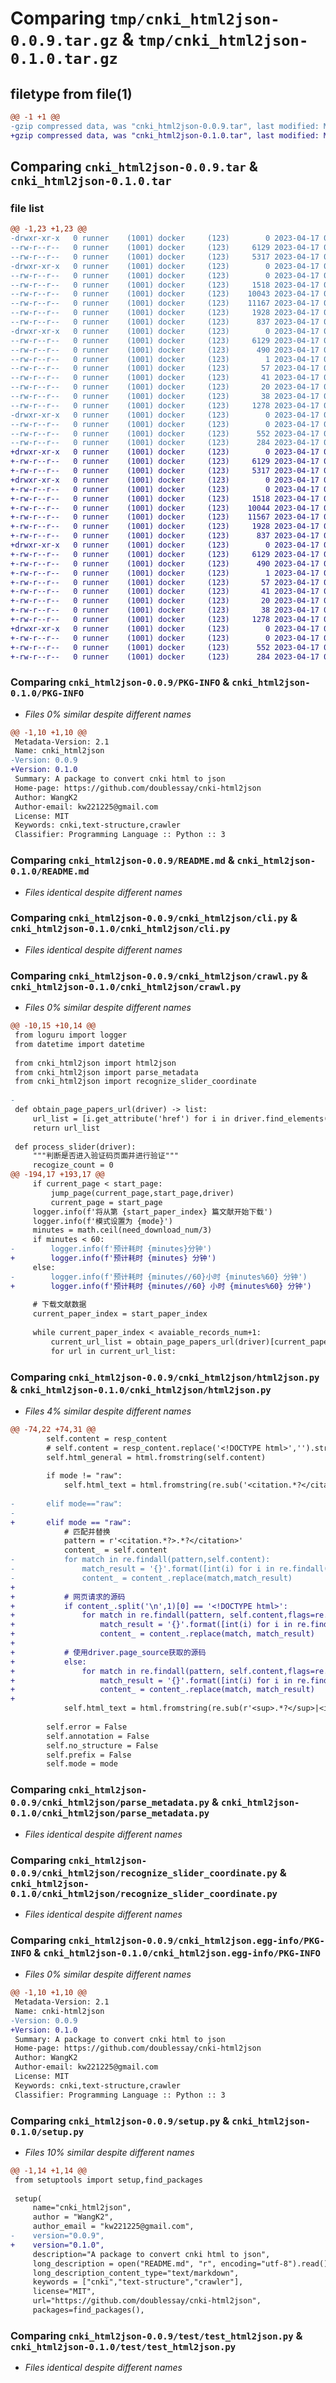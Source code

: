 # Comparing `tmp/cnki_html2json-0.0.9.tar.gz` & `tmp/cnki_html2json-0.1.0.tar.gz`

## filetype from file(1)

```diff
@@ -1 +1 @@
-gzip compressed data, was "cnki_html2json-0.0.9.tar", last modified: Mon Apr 17 04:20:21 2023, max compression
+gzip compressed data, was "cnki_html2json-0.1.0.tar", last modified: Mon Apr 17 07:11:25 2023, max compression
```

## Comparing `cnki_html2json-0.0.9.tar` & `cnki_html2json-0.1.0.tar`

### file list

```diff
@@ -1,23 +1,23 @@
-drwxr-xr-x   0 runner    (1001) docker     (123)        0 2023-04-17 04:20:21.541720 cnki_html2json-0.0.9/
--rw-r--r--   0 runner    (1001) docker     (123)     6129 2023-04-17 04:20:21.541720 cnki_html2json-0.0.9/PKG-INFO
--rw-r--r--   0 runner    (1001) docker     (123)     5317 2023-04-17 04:20:10.000000 cnki_html2json-0.0.9/README.md
-drwxr-xr-x   0 runner    (1001) docker     (123)        0 2023-04-17 04:20:21.537720 cnki_html2json-0.0.9/cnki_html2json/
--rw-r--r--   0 runner    (1001) docker     (123)        0 2023-04-17 04:20:10.000000 cnki_html2json-0.0.9/cnki_html2json/__init__.py
--rw-r--r--   0 runner    (1001) docker     (123)     1518 2023-04-17 04:20:10.000000 cnki_html2json-0.0.9/cnki_html2json/cli.py
--rw-r--r--   0 runner    (1001) docker     (123)    10043 2023-04-17 04:20:10.000000 cnki_html2json-0.0.9/cnki_html2json/crawl.py
--rw-r--r--   0 runner    (1001) docker     (123)    11167 2023-04-17 04:20:10.000000 cnki_html2json-0.0.9/cnki_html2json/html2json.py
--rw-r--r--   0 runner    (1001) docker     (123)     1928 2023-04-17 04:20:10.000000 cnki_html2json-0.0.9/cnki_html2json/parse_metadata.py
--rw-r--r--   0 runner    (1001) docker     (123)      837 2023-04-17 04:20:10.000000 cnki_html2json-0.0.9/cnki_html2json/recognize_slider_coordinate.py
-drwxr-xr-x   0 runner    (1001) docker     (123)        0 2023-04-17 04:20:21.541720 cnki_html2json-0.0.9/cnki_html2json.egg-info/
--rw-r--r--   0 runner    (1001) docker     (123)     6129 2023-04-17 04:20:21.000000 cnki_html2json-0.0.9/cnki_html2json.egg-info/PKG-INFO
--rw-r--r--   0 runner    (1001) docker     (123)      490 2023-04-17 04:20:21.000000 cnki_html2json-0.0.9/cnki_html2json.egg-info/SOURCES.txt
--rw-r--r--   0 runner    (1001) docker     (123)        1 2023-04-17 04:20:21.000000 cnki_html2json-0.0.9/cnki_html2json.egg-info/dependency_links.txt
--rw-r--r--   0 runner    (1001) docker     (123)       57 2023-04-17 04:20:21.000000 cnki_html2json-0.0.9/cnki_html2json.egg-info/entry_points.txt
--rw-r--r--   0 runner    (1001) docker     (123)       41 2023-04-17 04:20:21.000000 cnki_html2json-0.0.9/cnki_html2json.egg-info/requires.txt
--rw-r--r--   0 runner    (1001) docker     (123)       20 2023-04-17 04:20:21.000000 cnki_html2json-0.0.9/cnki_html2json.egg-info/top_level.txt
--rw-r--r--   0 runner    (1001) docker     (123)       38 2023-04-17 04:20:21.541720 cnki_html2json-0.0.9/setup.cfg
--rw-r--r--   0 runner    (1001) docker     (123)     1278 2023-04-17 04:20:10.000000 cnki_html2json-0.0.9/setup.py
-drwxr-xr-x   0 runner    (1001) docker     (123)        0 2023-04-17 04:20:21.541720 cnki_html2json-0.0.9/test/
--rw-r--r--   0 runner    (1001) docker     (123)        0 2023-04-17 04:20:10.000000 cnki_html2json-0.0.9/test/__init__.py
--rw-r--r--   0 runner    (1001) docker     (123)      552 2023-04-17 04:20:10.000000 cnki_html2json-0.0.9/test/test_html2json.py
--rw-r--r--   0 runner    (1001) docker     (123)      284 2023-04-17 04:20:10.000000 cnki_html2json-0.0.9/test/test_metadata.py
+drwxr-xr-x   0 runner    (1001) docker     (123)        0 2023-04-17 07:11:25.730840 cnki_html2json-0.1.0/
+-rw-r--r--   0 runner    (1001) docker     (123)     6129 2023-04-17 07:11:25.730840 cnki_html2json-0.1.0/PKG-INFO
+-rw-r--r--   0 runner    (1001) docker     (123)     5317 2023-04-17 07:11:05.000000 cnki_html2json-0.1.0/README.md
+drwxr-xr-x   0 runner    (1001) docker     (123)        0 2023-04-17 07:11:25.730840 cnki_html2json-0.1.0/cnki_html2json/
+-rw-r--r--   0 runner    (1001) docker     (123)        0 2023-04-17 07:11:05.000000 cnki_html2json-0.1.0/cnki_html2json/__init__.py
+-rw-r--r--   0 runner    (1001) docker     (123)     1518 2023-04-17 07:11:05.000000 cnki_html2json-0.1.0/cnki_html2json/cli.py
+-rw-r--r--   0 runner    (1001) docker     (123)    10044 2023-04-17 07:11:05.000000 cnki_html2json-0.1.0/cnki_html2json/crawl.py
+-rw-r--r--   0 runner    (1001) docker     (123)    11567 2023-04-17 07:11:05.000000 cnki_html2json-0.1.0/cnki_html2json/html2json.py
+-rw-r--r--   0 runner    (1001) docker     (123)     1928 2023-04-17 07:11:05.000000 cnki_html2json-0.1.0/cnki_html2json/parse_metadata.py
+-rw-r--r--   0 runner    (1001) docker     (123)      837 2023-04-17 07:11:05.000000 cnki_html2json-0.1.0/cnki_html2json/recognize_slider_coordinate.py
+drwxr-xr-x   0 runner    (1001) docker     (123)        0 2023-04-17 07:11:25.730840 cnki_html2json-0.1.0/cnki_html2json.egg-info/
+-rw-r--r--   0 runner    (1001) docker     (123)     6129 2023-04-17 07:11:25.000000 cnki_html2json-0.1.0/cnki_html2json.egg-info/PKG-INFO
+-rw-r--r--   0 runner    (1001) docker     (123)      490 2023-04-17 07:11:25.000000 cnki_html2json-0.1.0/cnki_html2json.egg-info/SOURCES.txt
+-rw-r--r--   0 runner    (1001) docker     (123)        1 2023-04-17 07:11:25.000000 cnki_html2json-0.1.0/cnki_html2json.egg-info/dependency_links.txt
+-rw-r--r--   0 runner    (1001) docker     (123)       57 2023-04-17 07:11:25.000000 cnki_html2json-0.1.0/cnki_html2json.egg-info/entry_points.txt
+-rw-r--r--   0 runner    (1001) docker     (123)       41 2023-04-17 07:11:25.000000 cnki_html2json-0.1.0/cnki_html2json.egg-info/requires.txt
+-rw-r--r--   0 runner    (1001) docker     (123)       20 2023-04-17 07:11:25.000000 cnki_html2json-0.1.0/cnki_html2json.egg-info/top_level.txt
+-rw-r--r--   0 runner    (1001) docker     (123)       38 2023-04-17 07:11:25.730840 cnki_html2json-0.1.0/setup.cfg
+-rw-r--r--   0 runner    (1001) docker     (123)     1278 2023-04-17 07:11:05.000000 cnki_html2json-0.1.0/setup.py
+drwxr-xr-x   0 runner    (1001) docker     (123)        0 2023-04-17 07:11:25.730840 cnki_html2json-0.1.0/test/
+-rw-r--r--   0 runner    (1001) docker     (123)        0 2023-04-17 07:11:05.000000 cnki_html2json-0.1.0/test/__init__.py
+-rw-r--r--   0 runner    (1001) docker     (123)      552 2023-04-17 07:11:05.000000 cnki_html2json-0.1.0/test/test_html2json.py
+-rw-r--r--   0 runner    (1001) docker     (123)      284 2023-04-17 07:11:05.000000 cnki_html2json-0.1.0/test/test_metadata.py
```

### Comparing `cnki_html2json-0.0.9/PKG-INFO` & `cnki_html2json-0.1.0/PKG-INFO`

 * *Files 0% similar despite different names*

```diff
@@ -1,10 +1,10 @@
 Metadata-Version: 2.1
 Name: cnki_html2json
-Version: 0.0.9
+Version: 0.1.0
 Summary: A package to convert cnki html to json
 Home-page: https://github.com/doublessay/cnki-html2json
 Author: WangK2
 Author-email: kw221225@gmail.com
 License: MIT
 Keywords: cnki,text-structure,crawler
 Classifier: Programming Language :: Python :: 3
```

### Comparing `cnki_html2json-0.0.9/README.md` & `cnki_html2json-0.1.0/README.md`

 * *Files identical despite different names*

### Comparing `cnki_html2json-0.0.9/cnki_html2json/cli.py` & `cnki_html2json-0.1.0/cnki_html2json/cli.py`

 * *Files identical despite different names*

### Comparing `cnki_html2json-0.0.9/cnki_html2json/crawl.py` & `cnki_html2json-0.1.0/cnki_html2json/crawl.py`

 * *Files 0% similar despite different names*

```diff
@@ -10,15 +10,14 @@
 from loguru import logger
 from datetime import datetime
 
 from cnki_html2json import html2json
 from cnki_html2json import parse_metadata
 from cnki_html2json import recognize_slider_coordinate
 
-
 def obtain_page_papers_url(driver) -> list:
     url_list = [i.get_attribute('href') for i in driver.find_elements(By.XPATH,'//*[@id="gridTable"]/table/tbody/tr/td[2]/a')]
     return url_list
 
 def process_slider(driver):
     """判断是否进入验证码页面并进行验证"""
     recogize_count = 0
@@ -194,17 +193,17 @@
     if current_page < start_page:
         jump_page(current_page,start_page,driver)
         current_page = start_page
     logger.info(f'将从第 {start_paper_index} 篇文献开始下载')
     logger.info(f'模式设置为 {mode}')
     minutes = math.ceil(need_download_num/3)
     if minutes < 60:
-        logger.info(f'预计耗时 {minutes}分钟')
+        logger.info(f'预计耗时 {minutes} 分钟')
     else:
-        logger.info(f'预计耗时 {minutes//60}小时 {minutes%60} 分钟')
+        logger.info(f'预计耗时 {minutes//60} 小时 {minutes%60} 分钟')
     
     # 下载文献数据
     current_paper_index = start_paper_index
 
     while current_paper_index < avaiable_records_num+1:
         current_url_list = obtain_page_papers_url(driver)[current_paper_index%papers_per_page-1:]  
         for url in current_url_list:
```

### Comparing `cnki_html2json-0.0.9/cnki_html2json/html2json.py` & `cnki_html2json-0.1.0/cnki_html2json/html2json.py`

 * *Files 4% similar despite different names*

```diff
@@ -74,22 +74,31 @@
 		self.content = resp_content
 		# self.content = resp_content.replace('<!DOCTYPE html>','').strip()
 		self.html_general = html.fromstring(self.content)
 		
 		if mode != "raw":
 			self.html_text = html.fromstring(re.sub('<citation.*?</citation>|<sup>.*?</sup>|<i>.*?</i>','',self.content,flags=re.S))
 		
-		elif mode=="raw":
-			
+		elif mode == "raw":
 			# 匹配并替换
 			pattern = r'<citation.*?>.*?</citation>'
 			content_ = self.content
-			for match in re.findall(pattern,self.content):
-				match_result = '{}'.format([int(i) for i in re.findall(r'<a class="sup">(\d+)</a>',match)])
-				content_ = content_.replace(match,match_result)
+
+			# 网页请求的源码
+			if content_.split('\n',1)[0] == '<!DOCTYPE html>': 
+				for match in re.findall(pattern, self.content,flags=re.S):
+					match_result = '{}'.format([int(i) for i in re.findall(r'<a class="sup">(\d+)</a>',match)])
+					content_ = content_.replace(match, match_result)
+			
+			# 使用driver.page_source获取的源码
+			else: 
+				for match in re.findall(pattern, self.content,flags=re.S):
+					match_result = '{}'.format([int(i) for i in re.findall(r'href="javascript:void\(0\);">(\d+)</a>',match,flags=re.S)])
+					content_ = content_.replace(match, match_result)
+				
 			self.html_text = html.fromstring(re.sub(r'<sup>.*?</sup>|<i>.*?</i>','',content_,flags=re.S))
 
 		self.error = False
 		self.annotation = False
 		self.no_structure = False
 		self.prefix = False
 		self.mode = mode
```

### Comparing `cnki_html2json-0.0.9/cnki_html2json/parse_metadata.py` & `cnki_html2json-0.1.0/cnki_html2json/parse_metadata.py`

 * *Files identical despite different names*

### Comparing `cnki_html2json-0.0.9/cnki_html2json/recognize_slider_coordinate.py` & `cnki_html2json-0.1.0/cnki_html2json/recognize_slider_coordinate.py`

 * *Files identical despite different names*

### Comparing `cnki_html2json-0.0.9/cnki_html2json.egg-info/PKG-INFO` & `cnki_html2json-0.1.0/cnki_html2json.egg-info/PKG-INFO`

 * *Files 0% similar despite different names*

```diff
@@ -1,10 +1,10 @@
 Metadata-Version: 2.1
 Name: cnki-html2json
-Version: 0.0.9
+Version: 0.1.0
 Summary: A package to convert cnki html to json
 Home-page: https://github.com/doublessay/cnki-html2json
 Author: WangK2
 Author-email: kw221225@gmail.com
 License: MIT
 Keywords: cnki,text-structure,crawler
 Classifier: Programming Language :: Python :: 3
```

### Comparing `cnki_html2json-0.0.9/setup.py` & `cnki_html2json-0.1.0/setup.py`

 * *Files 10% similar despite different names*

```diff
@@ -1,14 +1,14 @@
 from setuptools import setup,find_packages
 
 setup(
     name="cnki_html2json",
     author = "WangK2",
     author_email = "kw221225@gmail.com",
-    version="0.0.9",
+    version="0.1.0",
     description="A package to convert cnki html to json",
     long_description = open("README.md", "r", encoding="utf-8").read(),
     long_description_content_type="text/markdown",
     keywords = ["cnki","text-structure","crawler"],
     license="MIT",
     url="https://github.com/doublessay/cnki-html2json",
     packages=find_packages(),
```

### Comparing `cnki_html2json-0.0.9/test/test_html2json.py` & `cnki_html2json-0.1.0/test/test_html2json.py`

 * *Files identical despite different names*

